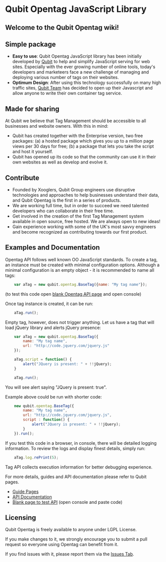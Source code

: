 # Qubit Opentag JavaScript Library

## Welcome to the Qubit Opentag wiki!

## Simple package

* **Easy to use**: Qubit Opentag JavaScript library has been initially developed by [Qubit](http://www.qubitproducts.com) to help and simplify JavaScript serving for web sites. Especially with the ever growing number of online tools, today's developers and marketeers face a new challenge of managing and deploying various number of tags on their websites.
* **Optimum Design**: After using this technology successfully on many high traffic sites, [Qubit Team](http://www.qubitgroup.com) has decided to open up their Javascript and allow anyone to write their own container tag service.

## Made for sharing
At Qubit we believe that Tag Management should be accessible to all
businesses and website owners. With this in mind:

* Qubit has created together with the Enterprise version, two
free packages: (a) a hosted package which gives you up to a
million page views per 30 days for free; 
(b) a package that lets
you take the script and host it yourself.
* Qubit has opened up its code so that the community can use it
in their own websites as well as develop and evolve it.

## Contribute
* Founded by Xooglers, Qubit Group engineers use disruptive
technologies and approaches to help businesses understand
their data, and Qubit Opentag is the first in a series of
products.
* We are working full time, but in order to succeed we need
talented developers who can collaborate in their free time.
* Get involved in the creation of the first Tag Management
system available in open source, free hosted. We are always
open to new ideas!
* Gain experience working with some of the UK's most savvy
engineers and become recognized as contributing towards our
first product.

## Examples and Documentation


Opentag API follows well known OO JavaScript standards. To create a tag, an instance must be created with minimal configuration options. Although a minimal configuration is an empty object - it is recommended to name all tags:

```javascript
	var aTag = new qubit.opentag.BaseTag({name: "My tag name"});
```

(to test this code open [blank Opentag API page](https://opentag2.qubitproducts.com/tagsdk/) and open console)

Once tag instance is created, it can be run:

```javascript
	aTag.run();
```

Empty tag, however, does not trigger anything. Let us have a tag that will load jQuery library and alerts jQuery presence:

```javascript
	var aTag = new qubit.opentag.BaseTag({
		name: "My tag name",
		url: "http://code.jquery.com/jquery.js"
	});

	aTag.script = function() {
		alert("JQuery is present: " + !!jQuery);
	}

	aTag.run();
```

You will see alert saying "JQuery is present: true".

Example above could be run with shorter code:

```javascript
	new qubit.opentag.BaseTag({
		name: "My tag name",
		url: "http://code.jquery.com/jquery.js",
		script : function() {
			alert("JQuery is present: " + !!jQuery);
		}
	}).run();
```

If you test this code in a browser, in console, there will be detailed logging information. To review the logs and display finest details, simply run:

```javascript
	aTag.log.rePrint(5);
```

Tag API collects execution information for better debugging experience.


For more details, guides and API documentation please refer to Qubit pages.

* [Guide Pages](https://opentag2.qubitproducts.com/tagsdk/docs)
* [API Documentation](https://opentag2.qubitproducts.com/tagsdk/docs/template.html#!/api/qubit.opentag.BaseTag)
* [Blank page to test API](https://opentag2.qubitproducts.com/tagsdk/) (open console and paste code)

## Licensing
Qubit Opentag is freely available to anyone under LGPL License.

If you make changes to it, we strongly encourage you to submit a pull request so everyone using Opentag can benefit from it.

If you find issues with it, please report them via the [Issues Tab](https://github.com/QubitProducts/Opentag/issues).

